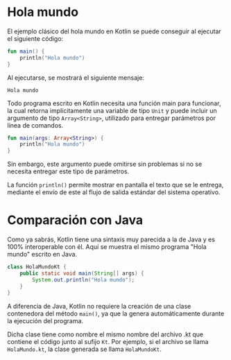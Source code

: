 # Hola mundo

El ejemplo clásico del hola mundo en Kotlin se puede conseguir al ejecutar el siguiente código:

```kotlin
fun main() {
    println("Hola mundo")
}
```

Al ejecutarse, se mostrará el siguiente mensaje:

```
Hola mundo
```

Todo programa escrito en Kotlin necesita una función main para funcionar, la cual retorna implícitamente una variable de tipo `Unit` y puede incluir un argumento de tipo `Array<String>`, utilizado para entregar parámetros por línea de comandos.

```kotlin
fun main(args: Array<String>) {
    println("Hola mundo")
}
```

Sin embargo, este argumento puede omitirse sin problemas si no se necesita entregar este tipo de parámetros.

La función `println()` permite mostrar en pantalla el texto que se le entrega, mediante el envío de este al flujo de salida estándar del sistema operativo.

# Comparación con Java

Como ya sabrás, Kotlin tiene una sintaxis muy parecida a la de Java y es 100% interoperable con él.
Aquí se muestra el mismo programa "Hola mundo" escrito en Java.

```java
class HolaMundoKt {
    public static void main(String[] args) {
        System.out.println("Hola mundo"); 
    }
}
```

A diferencia de Java, Kotlin no requiere la creación de una clase contenedora del método `main()`, ya que la genera automáticamente durante la ejecución del programa.

Dicha clase tiene como nombre el mismo nombre del archivo .kt que contiene el código junto al sufijo `Kt`.
Por ejemplo, si el archivo se llama `HolaMundo.kt`, la clase generada se llama `HolaMundoKt`.
